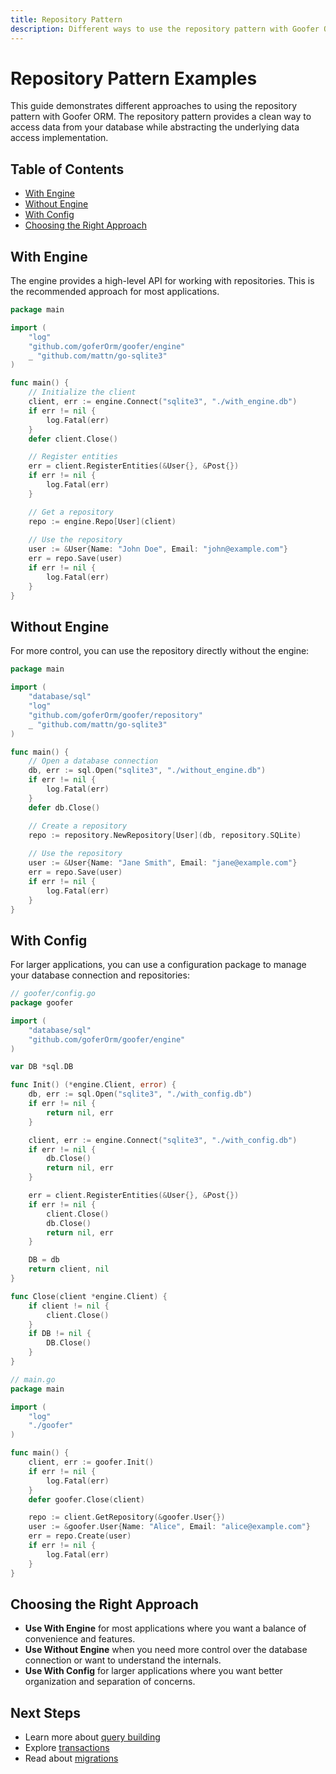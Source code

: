 ```yaml
---
title: Repository Pattern
description: Different ways to use the repository pattern with Goofer ORM
---
```


# Repository Pattern Examples

This guide demonstrates different approaches to using the repository pattern with Goofer ORM. The repository pattern provides a clean way to access data from your database while abstracting the underlying data access implementation.

## Table of Contents

- [With Engine](#with-engine)
- [Without Engine](#without-engine)
- [With Config](#with-config)
- [Choosing the Right Approach](#choosing-the-right-approach)

## With Engine

The engine provides a high-level API for working with repositories. This is the recommended approach for most applications.

```go
package main

import (
	"log"
	"github.com/goferOrm/goofer/engine"
	_ "github.com/mattn/go-sqlite3"
)

func main() {
	// Initialize the client
	client, err := engine.Connect("sqlite3", "./with_engine.db")
	if err != nil {
		log.Fatal(err)
	}
	defer client.Close()

	// Register entities
	err = client.RegisterEntities(&User{}, &Post{})
	if err != nil {
		log.Fatal(err)
	}

	// Get a repository
	repo := engine.Repo[User](client)
	
	// Use the repository
	user := &User{Name: "John Doe", Email: "john@example.com"}
	err = repo.Save(user)
	if err != nil {
		log.Fatal(err)
	}
}
```

## Without Engine

For more control, you can use the repository directly without the engine:

```go
package main

import (
	"database/sql"
	"log"
	"github.com/goferOrm/goofer/repository"
	_ "github.com/mattn/go-sqlite3"
)

func main() {
	// Open a database connection
	db, err := sql.Open("sqlite3", "./without_engine.db")
	if err != nil {
		log.Fatal(err)
	}
	defer db.Close()

	// Create a repository
	repo := repository.NewRepository[User](db, repository.SQLite)
	
	// Use the repository
	user := &User{Name: "Jane Smith", Email: "jane@example.com"}
	err = repo.Save(user)
	if err != nil {
		log.Fatal(err)
	}
}
```

## With Config

For larger applications, you can use a configuration package to manage your database connection and repositories:

```go
// goofer/config.go
package goofer

import (
	"database/sql"
	"github.com/goferOrm/goofer/engine"
)

var DB *sql.DB

func Init() (*engine.Client, error) {
	db, err := sql.Open("sqlite3", "./with_config.db")
	if err != nil {
		return nil, err
	}

	client, err := engine.Connect("sqlite3", "./with_config.db")
	if err != nil {
		db.Close()
		return nil, err
	}

	err = client.RegisterEntities(&User{}, &Post{})
	if err != nil {
		client.Close()
		db.Close()
		return nil, err
	}

	DB = db
	return client, nil
}

func Close(client *engine.Client) {
	if client != nil {
		client.Close()
	}
	if DB != nil {
		DB.Close()
	}
}
```

```go
// main.go
package main

import (
	"log"
	"./goofer"
)

func main() {
	client, err := goofer.Init()
	if err != nil {
		log.Fatal(err)
	}
	defer goofer.Close(client)

	repo := client.GetRepository(&goofer.User{})
	user := &goofer.User{Name: "Alice", Email: "alice@example.com"}
	err = repo.Create(user)
	if err != nil {
		log.Fatal(err)
	}
}
```

## Choosing the Right Approach

- **Use With Engine** for most applications where you want a balance of convenience and features.
- **Use Without Engine** when you need more control over the database connection or want to understand the internals.
- **Use With Config** for larger applications where you want better organization and separation of concerns.

## Next Steps

- Learn more about [query building](/docs/reference/query-builder)
- Explore [transactions](/docs/reference/transactions)
- Read about [migrations](/docs/reference/migrations)
